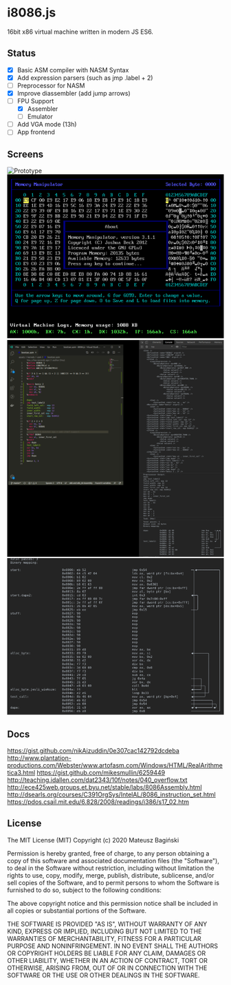 # i8086.js
16bit x86 virtual machine written in modern JS ES6.

## Status
- [x] Basic ASM compiler with NASM Syntax
- [x] Add expression parsers (such as jmp .label + 2)
- [ ] Preprocessor for NASM
- [x] Improve diassembler (add jump arrows)
- [ ] FPU Support
  - [x] Assembler
  - [ ] Emulator
- [ ] Add VGA mode (13h)
- [ ] App frontend

## Screens
![Prototype](/doc/screen.gif)
![Prototype](/doc/screen-2.png)
![ASM Preprocessor](/doc/screen-4.png)
![ASM Compiler](/doc/screen-3.png)

## Docs
https://gist.github.com/nikAizuddin/0e307cac142792dcdeba
http://www.plantation-productions.com/Webster/www.artofasm.com/Windows/HTML/RealArithmetica3.html
https://gist.github.com/mikesmullin/6259449
http://teaching.idallen.com/dat2343/10f/notes/040_overflow.txt
http://ece425web.groups.et.byu.net/stable/labs/8086Assembly.html
http://dsearls.org/courses/C391OrgSys/IntelAL/8086_instruction_set.html
https://pdos.csail.mit.edu/6.828/2008/readings/i386/s17_02.htm

## License
The MIT License (MIT)
Copyright (c) 2020 Mateusz Bagiński

Permission is hereby granted, free of charge, to any person obtaining a copy of this software and associated documentation files (the "Software"), to deal in the Software without restriction, including without limitation the rights to use, copy, modify, merge, publish, distribute, sublicense, and/or sell copies of the Software, and to permit persons to whom the Software is furnished to do so, subject to the following conditions:

The above copyright notice and this permission notice shall be included in all copies or substantial portions of the Software.

THE SOFTWARE IS PROVIDED "AS IS", WITHOUT WARRANTY OF ANY KIND, EXPRESS OR IMPLIED, INCLUDING BUT NOT LIMITED TO THE WARRANTIES OF MERCHANTABILITY, FITNESS FOR A PARTICULAR PURPOSE AND NONINFRINGEMENT. IN NO EVENT SHALL THE AUTHORS OR COPYRIGHT HOLDERS BE LIABLE FOR ANY CLAIM, DAMAGES OR OTHER LIABILITY, WHETHER IN AN ACTION OF CONTRACT, TORT OR OTHERWISE, ARISING FROM, OUT OF OR IN CONNECTION WITH THE SOFTWARE OR THE USE OR OTHER DEALINGS IN THE SOFTWARE.
